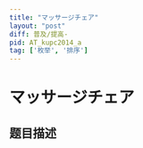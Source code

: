 ```yaml
---
title: "マッサージチェア"
layout: "post"
diff: 普及/提高-
pid: AT_kupc2014_a
tag: ['枚举', '排序']
---
```


# マッサージチェア

## 题目描述

[problemUrl]: https://atcoder.jp/contests/kupc2014/tasks/kupc2014_a



